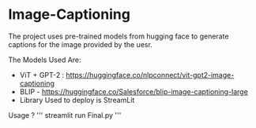 # Image-Captioning

The project uses pre-trained models from hugging face to generate captions for the image provided by the uesr.

The Models Used Are:
- ViT + GPT-2 : https://huggingface.co/nlpconnect/vit-gpt2-image-captioning
- BLIP - https://huggingface.co/Salesforce/blip-image-captioning-large
- Library Used to deploy is StreamLit

Usage ?
'''
streamlit run Final.py
'''
